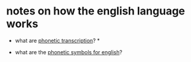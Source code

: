 # notes on how the english language works

* what are [phonetic transcription](https://en.wikipedia.org/wiki/Phonetic_transcription)?
  * 

* what are the [phonetic symbols for english](https://www.phon.ucl.ac.uk/home/wells/phoneticsymbolsforenglish.htm)?
